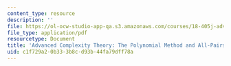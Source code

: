 ```yaml
---
content_type: resource
description: ''
file: https://ol-ocw-studio-app-qa.s3.amazonaws.com/courses/18-405j-advanced-complexity-theory-spring-2016/c1f729a20b333b8cd93b44fa79dff78a_MIT18_405JS16_PolynmalMethod.pdf
file_type: application/pdf
resourcetype: Document
title: 'Advanced Complexity Theory: The Polynomial Method and All-Pairs Shortest Paths'
uid: c1f729a2-0b33-3b8c-d93b-44fa79dff78a
---
```


